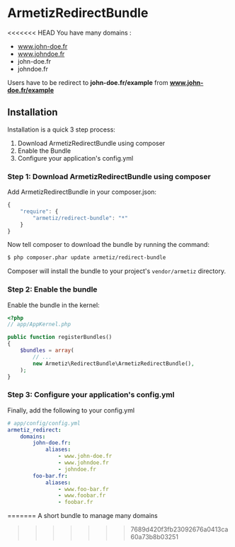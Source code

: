 ArmetizRedirectBundle
=====================

<<<<<<< HEAD
You have many domains :
* www.john-doe.fr
* www.johndoe.fr
* john-doe.fr
* johndoe.fr

Users have to be redirect to **john-doe.fr/example** from **www.john-doe.fr/example**

## Installation

Installation is a quick 3 step process:

1. Download ArmetizRedirectBundle using composer
2. Enable the Bundle
3. Configure your application's config.yml

### Step 1: Download ArmetizRedirectBundle using composer

Add ArmetizRedirectBundle in your composer.json:

```js
{
    "require": {
        "armetiz/redirect-bundle": "*"
    }
}
```

Now tell composer to download the bundle by running the command:

``` bash
$ php composer.phar update armetiz/redirect-bundle
```

Composer will install the bundle to your project's `vendor/armetiz` directory.

### Step 2: Enable the bundle

Enable the bundle in the kernel:

``` php
<?php
// app/AppKernel.php

public function registerBundles()
{
    $bundles = array(
        // ...
        new Armetiz\RedirectBundle\ArmetizRedirectBundle(),
    );
}
```
### Step 3: Configure your application's config.yml

Finally, add the following to your config.yml

``` yaml
# app/config/config.yml
armetiz_redirect:
    domains:
        john-doe.fr:
            aliases:
                - www.john-doe.fr
                - www.johndoe.fr
                - johndoe.fr
        foo-bar.fr:
            aliases:
                - www.foo-bar.fr
                - www.foobar.fr
                - foobar.fr
```
=======
A short bundle to manage many domains
>>>>>>> 7689d420f3fb23092676a0413ca60a73b8b03251
